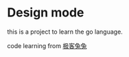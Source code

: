 # Design mode

this is a project to learn the go language.

code learning from [极客兔兔](https://geektutu.com/post/gee.htmlhttps://geektutu.com/post/gee.html)